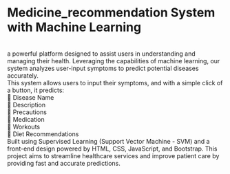 # Medicine_recommendation System with Machine Learning
<br>
a powerful platform designed to assist users in understanding and managing their health. Leveraging the capabilities of machine learning, our system analyzes user-input symptoms to predict potential diseases accurately.
<br>
This system allows users to input their symptoms, and with a simple click of a button, it predicts:<br> 🔹 Disease Name
<br>🔹 Description
<br>🔹 Precautions
<br>🔹 Medication
<br>🔹 Workouts
<br>🔹 Diet Recommendations
<br>
Built using Supervised Learning (Support Vector Machine - SVM) and a front-end design powered by HTML, CSS, JavaScript, and Bootstrap. This project aims to streamline healthcare services and improve patient care by providing fast and accurate predictions. 
